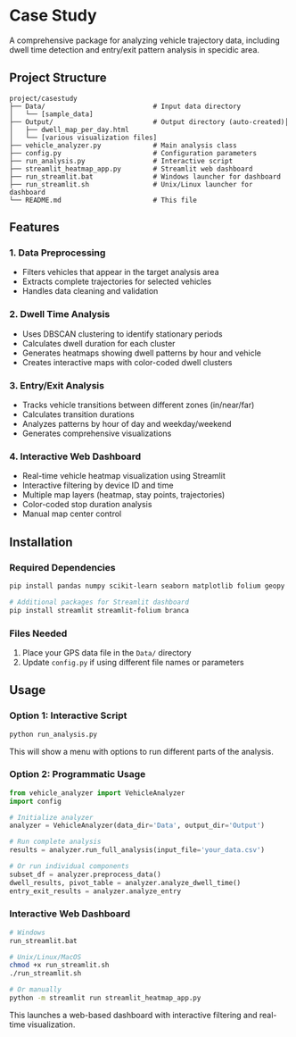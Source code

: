 # Case Study

A comprehensive package for analyzing vehicle trajectory data, including dwell time detection and entry/exit pattern analysis in specidic area.

## Project Structure

```
project/casestudy
├── Data/                           # Input data directory
│   └── [sample_data]
├── Output/                         # Output directory (auto-created)│ 
│   ├── dwell_map_per_day.html
│   └── [various visualization files]
├── vehicle_analyzer.py             # Main analysis class
├── config.py                       # Configuration parameters
├── run_analysis.py                 # Interactive script
├── streamlit_heatmap_app.py        # Streamlit web dashboard
├── run_streamlit.bat               # Windows launcher for dashboard
├── run_streamlit.sh                # Unix/Linux launcher for dashboard
└── README.md                       # This file
```

## Features

### 1. Data Preprocessing
- Filters vehicles that appear in the target analysis area
- Extracts complete trajectories for selected vehicles
- Handles data cleaning and validation

### 2. Dwell Time Analysis
- Uses DBSCAN clustering to identify stationary periods
- Calculates dwell duration for each cluster
- Generates heatmaps showing dwell patterns by hour and vehicle
- Creates interactive maps with color-coded dwell clusters

### 3. Entry/Exit Analysis
- Tracks vehicle transitions between different zones (in/near/far)
- Calculates transition durations
- Analyzes patterns by hour of day and weekday/weekend
- Generates comprehensive visualizations

### 4. Interactive Web Dashboard
- Real-time vehicle heatmap visualization using Streamlit
- Interactive filtering by device ID and time
- Multiple map layers (heatmap, stay points, trajectories)
- Color-coded stop duration analysis
- Manual map center control


## Installation

### Required Dependencies
```bash
pip install pandas numpy scikit-learn seaborn matplotlib folium geopy

# Additional packages for Streamlit dashboard
pip install streamlit streamlit-folium branca
```

### Files Needed
1. Place your GPS data file in the `Data/` directory
2. Update `config.py` if using different file names or parameters

## Usage

### Option 1: Interactive Script
```bash
python run_analysis.py
```
This will show a menu with options to run different parts of the analysis.

### Option 2: Programmatic Usage
```python
from vehicle_analyzer import VehicleAnalyzer
import config

# Initialize analyzer
analyzer = VehicleAnalyzer(data_dir='Data', output_dir='Output')

# Run complete analysis
results = analyzer.run_full_analysis(input_file='your_data.csv')

# Or run individual components
subset_df = analyzer.preprocess_data()
dwell_results, pivot_table = analyzer.analyze_dwell_time()
entry_exit_results = analyzer.analyze_entry
```

### Interactive Web Dashboard
```bash
# Windows
run_streamlit.bat

# Unix/Linux/MacOS
chmod +x run_streamlit.sh
./run_streamlit.sh

# Or manually
python -m streamlit run streamlit_heatmap_app.py
```
This launches a web-based dashboard with interactive filtering and real-time visualization.
